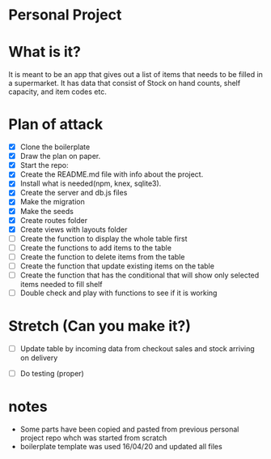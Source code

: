 # Personal Project

# What is it?

It is meant to be an app that gives out a list of items that needs to be filled in a supermarket.
It has data that consist of Stock on hand counts, shelf capacity, and item codes etc.

# Plan of attack

- [x] Clone the boilerplate
- [x] Draw the plan on paper.
- [x] Start the repo:
- [x] Create the README.md file with info about the project.
- [x] Install what is needed(npm, knex, sqlite3).
- [x] Create the server and db.js files
- [x] Make the migration
- [x] Make the seeds
- [x] Create routes folder
- [x] Create views with layouts folder
- [ ] Create the function to display the whole table first
- [ ] Create the functions to add items to the table
- [ ] Create the function to delete items from the table
- [ ] Create the function that update existing items on the table
- [ ] Create the function that has the conditional that will show only selected items needed to fill shelf
- [ ] Double check and play with functions to see if it is working

# Stretch (Can you make it?)
- [ ] Update table by incoming data from checkout sales and stock arriving on delivery
- [ ] Do testing (proper)


# notes
- Some parts have been copied and pasted from previous personal project repo whch was started from scratch
- boilerplate template was used 16/04/20 and updated all files